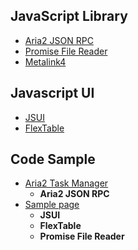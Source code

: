 ## JavaScript Library
- [Aria2 JSON RPC](/readme/aria2.md)
- [Promise File Reader](/readme/filereader.md)
- [Metalink4](/readme/metalink4.md)

## Javascript UI
- [JSUI](/readme/jsui.md)
- [FlexTable](/readme/table.md)

## Code Sample
- [Aria2 Task Manager](//jc3213.github.io/jslib/manager/index.html)
    - **Aria2 JSON RPC**
- [Sample page](//jc3213.github.io/jslib/sample/sample.html)
    - **JSUI**
    - **FlexTable**
    - **Promise File Reader**
